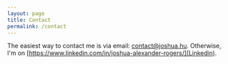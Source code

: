 ```yaml
---
layout: page
title: Contact
permalink: /contact
---
```


The easiest way to contact me is via email: [contact@joshua.hu](mailto:contact@joshua.hu). Otherwise, I'm on [https://www.linkedin.com/in/joshua-alexander-rogers/](Linkedin).
